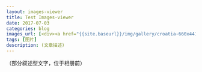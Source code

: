 ```yaml
---
layout: images-viewer
title: Test Images-viewer
date: 2017-07-03
categories: blog
images_url: [<div><a href="{{site.baseurl}}/img/gallery/croatia-660x441.jpg"><img src="{{site.baseurl}}/img/gallery/croatia-69x69.jpg" /></a></div>]
tags: [图片]
description: (文章描述)
---
```

（部分叙述型文字，位于相册前）